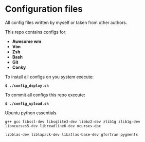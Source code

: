 # Configuration files

All config files written by myself or taken from other authors.

This repo contains configs for:
- **Awesome wm**
- **Vim**
- **Zsh**
- **Bash**
- **Git**
- **Conky**


To install all configs on you system execute:

**`$ ./config_deploy.sh`**

To commit all configs this repo execute:

**`$ ./config_upload.sh`**


Ubuntu python essentials

``g++ gcc libssl-dev libsqlite3-dev libbz2-dev zlib1g zlib1g-dev libncurses5-dev libreadline6-dev ncurses-doc``

``libblas-dev liblapack-dev libatlas-base-dev gfortran pygments``
